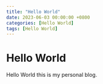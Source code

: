 ```yaml
---
title: "Hello World"
date: 2023-06-03 00:00:00 +0800
categories: [Hello World]
tags: [Hello World]
---
```

# Hello World
Hello World this is my personal blog.

